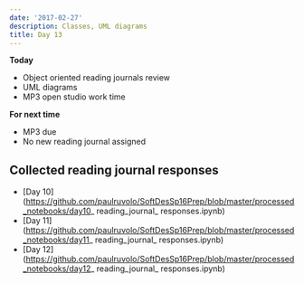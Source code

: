 ```yaml
---
date: '2017-02-27'
description: Classes, UML diagrams
title: Day 13
---
```


**Today**

* Object oriented reading journals review
* UML diagrams
* MP3 open studio work time

**For next time**

* MP3 due
* No new reading journal assigned


## Collected reading journal responses

* [Day 10](https://github.com/paulruvolo/SoftDesSp16Prep/blob/master/processed_notebooks/day10_ reading_journal_ responses.ipynb)
* [Day 11](https://github.com/paulruvolo/SoftDesSp16Prep/blob/master/processed_notebooks/day11_ reading_journal_ responses.ipynb)
* [Day 12](https://github.com/paulruvolo/SoftDesSp16Prep/blob/master/processed_notebooks/day12_ reading_journal_ responses.ipynb)

